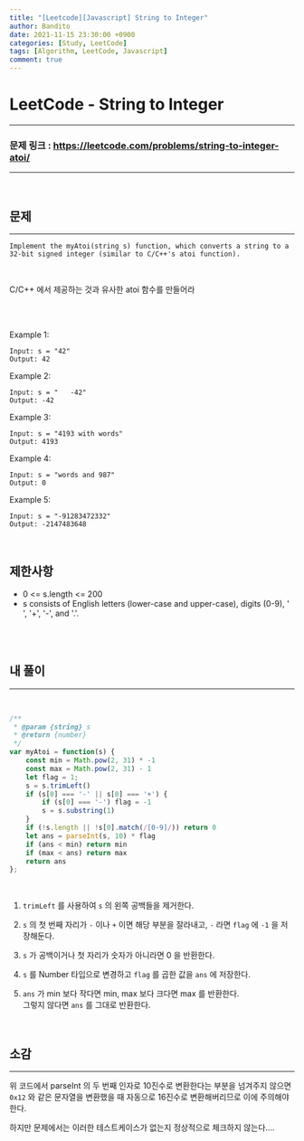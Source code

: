 ```yaml
---
title: "[Leetcode][Javascript] String to Integer"
author: Bandito
date: 2021-11-15 23:30:00 +0900
categories: [Study, LeetCode]
tags: [Algorithm, LeetCode, Javascript]
comment: true
---
```


# LeetCode - String to Integer

---

### 문제 링크 : <https://leetcode.com/problems/string-to-integer-atoi/>

---

<br/>

## 문제

---

```
Implement the myAtoi(string s) function, which converts a string to a 32-bit signed integer (similar to C/C++'s atoi function).
```

<br>

C/C++ 에서 제공하는 것과 유사한 atoi 함수를 만들어라

<br/>
<br/>

Example 1:

```
Input: s = "42"
Output: 42
```

Example 2:

```
Input: s = "   -42"
Output: -42
```

Example 3:

```
Input: s = "4193 with words"
Output: 4193
```

Example 4:

```
Input: s = "words and 987"
Output: 0
```

Example 5:

```
Input: s = "-91283472332"
Output: -2147483648
```

<br/>

## 제한사항

- 0 <= s.length <= 200
- s consists of English letters (lower-case and upper-case), digits (0-9), ' ', '+', '-', and '.'.

<br/>
<br/>

## 내 풀이

---

<br>

```javascript
/**
 * @param {string} s
 * @return {number}
 */
var myAtoi = function(s) {
    const min = Math.pow(2, 31) * -1
    const max = Math.pow(2, 31) - 1
    let flag = 1;
    s = s.trimLeft()
    if (s[0] === '-' || s[0] === '+') {
        if (s[0] === '-') flag = -1
        s = s.substring(1)
    }  
    if (!s.length || !s[0].match(/[0-9]/)) return 0
    let ans = parseInt(s, 10) * flag
    if (ans < min) return min
    if (max < ans) return max
    return ans
};
```

<br>

1. `trimLeft` 를 사용하여 `s` 의 왼쪽 공백들을 제거한다.    

2. `s` 의 첫 번째 자리가 `-` 이나 `+` 이면 해당 부분을 잘라내고, `-` 라면 `flag` 에 `-1` 을 저장해둔다.    

3. `s` 가 공백이거나 첫 자리가 숫자가 아니라면 0 을 반환한다.    

4. `s` 를 Number 타입으로 변경하고 `flag` 를 곱한 값을 `ans` 에 저장한다.    

5. `ans` 가 min 보다 작다면 min, max 보다 크다면 max 를 반환한다.    
그렇지 않다면 `ans` 를 그대로 반환한다.    



<br>

## 소감

---

위 코드에서 parseInt 의 두 번째 인자로 10진수로 변환한다는 부분을 넘겨주지 않으면 `0x12` 와 같은 문자열을 변환했을 때 자동으로 16진수로 변환해버리므로 이에 주의해야한다.   

하지만 문제에서는 이러한 테스트케이스가 없는지 정상적으로 체크하지 않는다.... 